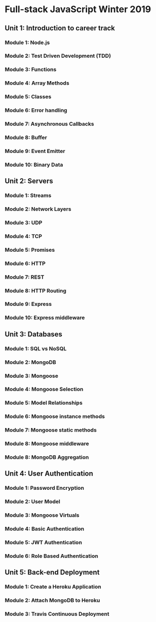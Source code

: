 # Full-stack JavaScript Winter 2019

## Unit 1: Introduction to career track

### Module 1: Node.js

### Module 2: Test Driven Development (TDD)

### Module 3: Functions

### Module 4: Array Methods

### Module 5: Classes

### Module 6: Error handling

### Module 7: Asynchronous Callbacks

### Module 8: Buffer

### Module 9: Event Emitter

### Module 10: Binary Data

## Unit 2: Servers

### Module 1: Streams

### Module 2: Network Layers

### Module 3: UDP

### Module 4: TCP

### Module 5: Promises

### Module 6: HTTP

### Module 7: REST

### Module 8: HTTP Routing

### Module 9: Express

### Module 10: Express middleware

## Unit 3: Databases

### Module 1: SQL vs NoSQL

### Module 2: MongoDB

### Module 3: Mongoose

### Module 4: Mongoose Selection

### Module 5: Model Relationships

### Module 6: Mongoose instance methods

### Module 7: Mongoose static methods

### Module 8: Mongoose middleware

### Module 8: MongoDB Aggregation

## Unit 4: User Authentication

### Module 1: Password Encryption

### Module 2: User Model

### Module 3: Mongoose Virtuals

### Module 4: Basic Authentication

### Module 5: JWT Authentication

### Module 6: Role Based Authentication

## Unit 5: Back-end Deployment

### Module 1: Create a Heroku Application

### Module 2: Attach MongoDB to Heroku

### Module 3: Travis Continuous Deployment
